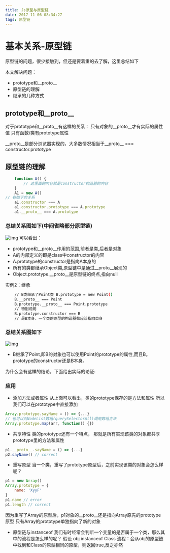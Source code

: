 ```yaml
---
title: Js原型与原型链
date: 2017-11-06 08:34:27
tags: 原型链
---
```


# 基本关系-原型链

原型链的问题，很少接触到，但还是要着重的去了解，这里总结如下

本文解决问题：
- prototype和\_\_proto\_\_
- 原型链的理解
- 继承的几种方式

<!-- more -->

## prototype和\_\_proto\_\_

对于prototype和\_\_proto\_\_有这样的关系：
只有对象的\_\_proto\_\_才有实际的属性值
只有函数/类有prototype属性

\_\_proto\_\_是部分浏览器实现的，大多数情况相当于\_\_proto\_\_ === constructor.prototype

## 原型链的理解
``` javascript
    function A() {
        // 这里面的内容就是constructor构造器的内容
    }
    A1 = new A()
// 有如下的关系
    a1.constructor === A
    a1.constructor.prototype === A.prototype
    a1.__proto__ === A.prototype
```

### 总结关系图如下(中间省略部分原型链)

![img](clipboard.png)
可以看出：
- prototype和__proto__作用的范围,前者是类,后者是对象
- A的内部定义的即是class中constructor的内容
- A.prototype的constructor是指向A本身的
- 所有的类都继承Object类,原型链中是通过\_\_proto\_\_展现的
- Object.prototype.\_\_proto\_\_是原型链的终点,指向null

实例2：继承
``` bash
    // B类继承了Point类 B.prototype = new Point()
    B.__proto__ === Point
    B.prototype.__proto__ === Point.prototype
    // 特别说明
    B.prototype.constructor === B
    // 是B本身，一个类的原型的构造器都应该指向自身
```

### 总结关系图如下
![img](clipboard_7.png)
- B继承了Point,即B的对象也可以使用Point的prototype的属性,而且B。prototype的constructor还是B本身。

为什么会有这样的结论，下面给出实际的论证:

### 应用

* 添加方法或者属性
从上面可以看出，类的prototype保存的是方法和属性
所以我们可以在prototype中直接添加
``` javascript
Array.prototype.sayName = () => {...}
// 也可以对NodeList数组(querySelectorAll)调用数组方法
Array.prototype.map(arr, function() {})
```

* 共享特性
类的prototype还有一个特点，
那就是所有实现该类的对象都共享prototype里的方法和属性
``` javascript
p1.__proto__.sayName = () => {...}
p2.sayName() // correct
```

* 重写原型
当一个类，重写了prototype原型后，之前实现该类的对象会怎么样呢？
``` javascript
p1 = new Array()
Array.prototype = {
    name: 'XyyF'
}
p1.name // error
p1.length // correct
```
因为重写了Array的原型后，p1对象的\_\_proto\_\_还是指向Array原先的prototype原型
只有Array的prototype单独指向了新的对象

* 原型链与instanceof
我们有时经常会判断一个变量的是否属于一个类，那么其中的流程是怎么样的呢？
假设 obj instanceof Class
流程：会从obj的原型链中找到和Class的原型相同的原型，则返回true,反之亦然